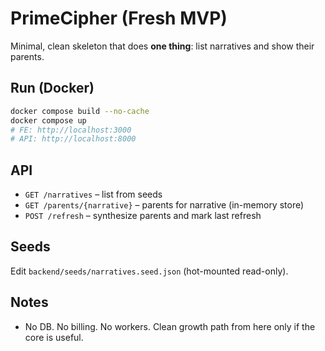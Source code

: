 # PrimeCipher (Fresh MVP)

Minimal, clean skeleton that does **one thing**: list narratives and show their parents.

## Run (Docker)

```bash
docker compose build --no-cache
docker compose up
# FE: http://localhost:3000
# API: http://localhost:8000
```

## API

- `GET /narratives` – list from seeds
- `GET /parents/{narrative}` – parents for narrative (in-memory store)
- `POST /refresh` – synthesize parents and mark last refresh

## Seeds

Edit `backend/seeds/narratives.seed.json` (hot-mounted read-only).

## Notes

- No DB. No billing. No workers. Clean growth path from here only if the core is useful.
